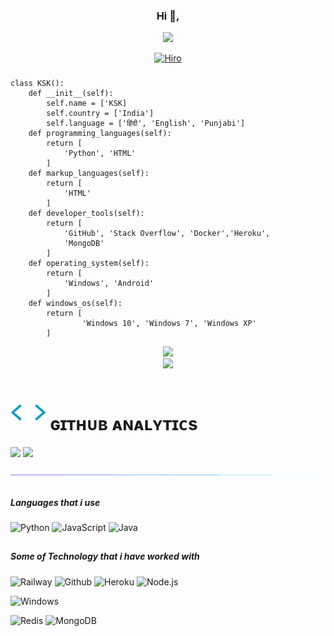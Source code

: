 
<h3 align="center">Hi 👋,</h3>

<p align="center">
  <a href="https://t.me/EVERYONExKSK"><img src="http://readme-typing-svg.herokuapp.com?color=e90001&center=true&vCenter=true&multiline=false&lines=A+Noob+Coder+From+India.">
</p>

<p align="center"> <a href="https://t.me/EVERYONExKSK"><img src="https://te.legra.ph/file/1f7e2e488a679eb8fac54.jpg" alt="Hiro"></a>

###

```python3
class KSK():
    def __init__(self):
        self.name = ['KSK]
        self.country = ['India']
        self.language = ['हिंदी', 'English', 'Punjabi']
    def programming_languages(self):
        return [
            'Python', 'HTML'
        ]
    def markup_languages(self):
        return [
            'HTML'
        ]
    def developer_tools(self):
        return [
            'GitHub', 'Stack Overflow', 'Docker','Heroku',
            'MongoDB'
        ]
    def operating_system(self):
        return [
            'Windows', 'Android'
        ]
    def windows_os(self):
        return [
                'Windows 10', 'Windows 7', 'Windows XP'
        ]
 ```
 
 
  <div align="center">
<img src="https://github-readme-stats.vercel.app/api?username=Rahulsharma45&theme=react&show_icons=true&count_private=true">
</div>
<div align="center">
<img src="https://github-readme-stats.vercel.app/api/top-langs/?username=Rahulsharma45&theme=tokyonight&layout=compact&langs_count=5">
</div>
  

  
  
 <h1> <img src = "https://github.com/AnonymousR1025/AnonymousR1025/blob/master/resources/analytics.webp" width="57px"> ɢɪᴛʜᴜʙ ᴀɴᴀʟʏᴛɪᴄs </h1>

[<img src="https://github-readme-stats.vercel.app/api?username=Rahulsharma45&count_private=true&show_icons=true&theme=chartreuse-dark&custom_title=What%27s+the+craic?&include_all_commits=true&hide_border=true&bg_color=000000" width="49%">](https://github.com/Rahulsharma45)  [<img src="https://github-readme-streak-stats.herokuapp.com/?user=Rahulsharma45&theme=chartreuse-dark&hide_border=True&bg_color=000000" width="49%">](https://github.com/Rahulsharma45)

[<img src="https://github.com/AnonymousR1025/AnonymousR1025/blob/master/resources/hr.gif"/>](https://github.com/Rahulsharma45)
 
 

 
 
##
##### Languages that i use

![Python](https://img.shields.io/badge/-Python-000000?style=flat&logo=python)
![JavaScript](https://img.shields.io/badge/-JavaScript-000000?style=flat&logo=javascript)
![Java](https://img.shields.io/badge/-Java-000000?style=flat&logo=java)



##
##### Some of Technology that i have worked with

![Railway](https://img.shields.io/badge/-Railway-222222?style=flat&logo=railway&logoColor=black)
![Github](https://img.shields.io/badge/-GitHub-222222?style=flat&logo=github&logoColor=black)
![Heroku](https://img.shields.io/badge/-Heroku-222222?style=flat&logo=heroku&logoColor=black)
![Node.js](https://img.shields.io/badge/-Node.js-222222?style=flat&logo=node.js&logoColor=black)




![Windows](https://img.shields.io/badge/OS-Windows-blue?&logo=Windows)





![Redis](https://img.shields.io/badge/Redis-white?&logo=Redis)
![MongoDB](https://img.shields.io/badge/MongoDB-white?&logo=MongoDB)
